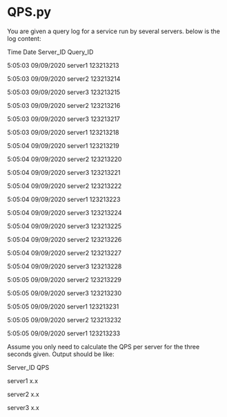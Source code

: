 # QPS.py

You are given a query log for a service run by several servers. below is the log content:

Time Date Server_ID Query_ID 

5:05:03	09/09/2020 server1 123213213

5:05:03	09/09/2020 server2 123213214

5:05:03	09/09/2020 server3 123213215

5:05:03	09/09/2020 server2 123213216

5:05:03	09/09/2020 server3 123213217

5:05:03	09/09/2020 server1 123213218

5:05:04	09/09/2020 server1 123213219

5:05:04	09/09/2020 server2 123213220

5:05:04	09/09/2020 server3 123213221

5:05:04	09/09/2020 server2 123213222

5:05:04	09/09/2020 server1 123213223

5:05:04	09/09/2020 server3 123213224

5:05:04	09/09/2020 server3 123213225

5:05:04	09/09/2020 server2 123213226

5:05:04	09/09/2020 server2 123213227

5:05:04	09/09/2020 server3 123213228

5:05:05	09/09/2020 server2 123213229

5:05:05	09/09/2020 server3 123213230

5:05:05	09/09/2020 server1 123213231

5:05:05	09/09/2020 server2 123213232

5:05:05	09/09/2020 server1 123213233
 
Assume you only need to calculate the QPS per server for the three seconds given. Output should be like:

Server_ID QPS

server1 x.x

server2 x.x

server3 x.x
